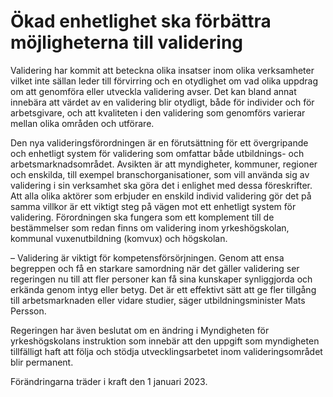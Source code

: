 # Ökad enhetlighet ska förbättra möjligheterna till validering

Validering har kommit att beteckna olika insatser inom olika verksamheter vilket inte sällan leder till förvirring och en otydlighet om vad olika uppdrag om att genomföra eller utveckla validering avser. Det kan bland annat innebära att värdet av en validering blir otydligt, både för individer och för arbetsgivare, och att kvaliteten i den validering som genomförs varierar mellan olika områden och utförare.

Den nya valideringsförordningen är en förutsättning för ett övergripande och enhetligt system för validering som omfattar både utbildnings\- och arbetsmarknadsområdet. Avsikten är att myndigheter, kommuner, regioner och enskilda, till exempel branschorganisationer, som vill använda sig av validering i sin verksamhet ska göra det i enlighet med dessa föreskrifter. Att alla olika aktörer som erbjuder en enskild individ validering gör det på samma villkor är ett viktigt steg på vägen mot ett enhetligt system för validering. Förordningen ska fungera som ett komplement till de bestämmelser som redan finns om validering inom yrkeshögskolan, kommunal vuxenutbildning (komvux) och högskolan.

– Validering är viktigt för kompetensförsörjningen. Genom att ensa begreppen och få en starkare samordning när det gäller validering ser regeringen nu till att fler personer kan få sina kunskaper synliggjorda och erkända genom intyg eller betyg. Det är ett effektivt sätt att ge fler tillgång till arbetsmarknaden eller vidare studier, säger utbildningsminister Mats Persson.

Regeringen har även beslutat om en ändring i Myndigheten för yrkeshögskolans instruktion som innebär att den uppgift som myndigheten tillfälligt haft att följa och stödja utvecklingsarbetet inom valideringsområdet blir permanent.

Förändringarna träder i kraft den 1 januari 2023\.
